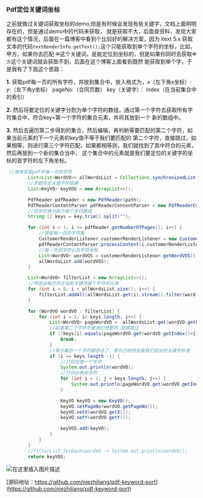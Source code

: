 ### Pdf定位关键词坐标

之前就做过关键词获取坐标的demo,但是有时候会发现有些关键字，文档上面明明存在的，但是通过demo中的代码来获取，
就是获取不大，后面查资料，发现大家都有这个情况，后面在一篇博客中看到个比较好的解决方案，因为
itext 5.x 获取文本的代码`textRenderInfo.getText();`这个只能获取到单个字符的坐标，比如，甲方，如果你去匹配
`甲`这个关键词，是能定位到坐标的，但是如果你同时去获取`甲方`这个关键词就会获取不到，后面在这个博客上面看到既然
能获取到单个字，于是我有了下面这个思路：

**1.** 获取pdf每一页的所有字符，并放到集合中，放入格式为，x（左下角x坐标）: y:（左下角y坐标） pageNo:（合同页数） key（关键字）： index（在当前集合中的索引） 

**2.** 然后将要定位的关键字分割为单个字符的数组，通过第一个字符去获取所有字符集合中，符合key=第一个字符的集合元素，并将其放到一个
新的数组中。

**3.** 然后去遍历第二步得到的集合，然后编辑，再判断需要匹配的第二个字符，如果当前元素的下一个元素的key值不等于我们要匹配的
第二个字符，直接跳过，如果相等，则进行第三个字符匹配，如果都相等则，我们就找到了其中符合的元素，然后再放到一个新的集合当中，
这个集合中的元素就是我们要定位的关键字的坐标的首字符的左下角坐标。

```java
 //用来获取pdf中每一页的字符
        List<List<WordVO>> allWordsList = Collections.synchronizedList(new ArrayList());
        //获取符合关键字的结果
        List<KeyVO> keyVOS = new ArrayList<>();

        PdfReader pdfReader = new PdfReader(path);
        PdfReaderContentParser pdfReaderContentParser = new PdfReaderContentParser(pdfReader);
        //将字符串分割为单个字符数组
        String [] keys = key.trim().split("");

        for (int i = 1; i <= pdfReader.getNumberOfPages(); i++) {
            //获取每一页的字符集
            CustomerRenderListener customerRenderListener = new CustomerRenderListener(i);
            pdfReaderContentParser.processContent(i,customerRenderListener);
            //每一页的字符以及字符坐标
            List<WordVO> wordVOS = customerRenderListener.getWordVOS();
            allWordsList.add(wordVOS);
        }

        List<WordVO> filterList = new ArrayList<>();
        //筛选出每页符合当前关键词首个字符的元素
        for (int i = 0; i < allWordsList.size(); i++) {
            filterList.addAll(allWordsList.get(i).stream().filter(word -> word.getWord().equals(keys[0])).collect(Collectors.toList()));
        }

        for (WordVO wordVO : filterList) {
            for (int i = 1; i< keys.length; i++) {
                List<WordVO> pageWordVO =  allWordsList.get(wordVO.getPageNo()-1);
                //如果第二个字符不是我们想要的 直接跳过
                if (!keys[i].equals(pageWordVO.get(wordVO.getIndex()+i).getWord())) {
                    break;
                }
                //表示最后一个字符都符合了，表示已经符合我我们给出的关键字标准
                if (i == keys.length -1) {
                    //打印出第一个字符
                    System.out.println(wordVO);
                    //打印出剩余字符
                    for (int j = 1; j < keys.length; j++) {
                        System.out.println(pageWordVO.get(wordVO.getIndex()+j));
                    }

                    KeyVO keyVO = new KeyVO();
                    keyVO.setPageNo(wordVO.getPageNo());
                    keyVO.setX(wordVO.getX());
                    keyVO.setY(wordVO.getY());

                    keyVOS.add(keyVO);
                }
            }
        }
        //filterList.forEach(wordVO -> System.out.println(wordVO));
        return keyVOS;
```

![在这里插入图片描述](https://img-blog.csdnimg.cn/2020060116253592.png?x-oss-process=image/watermark,type_ZmFuZ3poZW5naGVpdGk,shadow_10,text_aHR0cHM6Ly9ibG9nLmNzZG4ubmV0L3FxXzM4MDgyMzA0,size_16,color_FFFFFF,t_70)


[源码地址：https://github.com/niezhiliang/pdf-keyword-port](https://github.com/niezhiliang/pdf-keyword-port)


